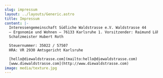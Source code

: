 ```yaml
---
slug: impressum
layout: ../layouts/Generic.astro
title: Impressum
content: |-
  Interessengemeinschaft Südliche Waldstrasse e.V. Waldstrasse 44  
  – Ergonomie und Wohnen – 76133 Karlsruhe 1. Vorsitzender: Raimund Löhr  
  Schatzmeister Hubert Roth

  Steuernummer: 35022 / 57507  
  HRA: VR 2930 Amtsgericht Karlsruhe

  [hello@diewaldstrasse.com](mailto:hello@diewaldstrasse.com)  
  [www.diewaldstrasse.com](http://www.diewaldstrasse.com)
image: media/texture.jpg
---
```

